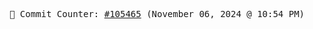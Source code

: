 <p align="center">
    <samp>
        📮 Commit Counter: <a href="https://github.com/Javascript-void0/Javascript-void0/commits/main">#105465</a> (November 06, 2024 @ 10:54 PM)
    </samp>
</p>